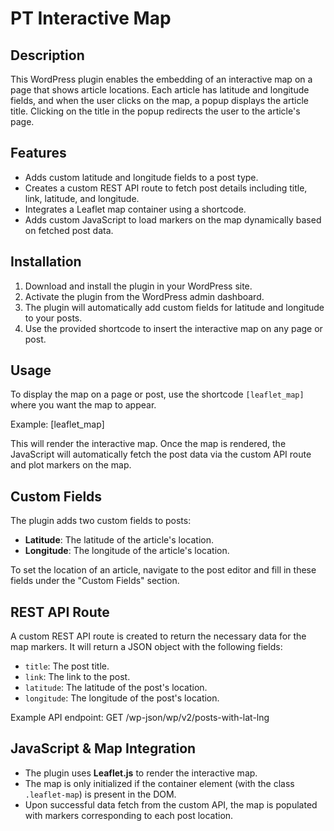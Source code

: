 # PT Interactive Map

## Description

This WordPress plugin enables the embedding of an interactive map on a page that shows article locations. Each article has latitude and longitude fields, and when the user clicks on the map, a popup displays the article title. Clicking on the title in the popup redirects the user to the article's page.

## Features

- Adds custom latitude and longitude fields to a post type.
- Creates a custom REST API route to fetch post details including title, link, latitude, and longitude.
- Integrates a Leaflet map container using a shortcode.
- Adds custom JavaScript to load markers on the map dynamically based on fetched post data.

## Installation

1. Download and install the plugin in your WordPress site.
2. Activate the plugin from the WordPress admin dashboard.
3. The plugin will automatically add custom fields for latitude and longitude to your posts.
4. Use the provided shortcode to insert the interactive map on any page or post.

## Usage

To display the map on a page or post, use the shortcode `[leaflet_map]` where you want the map to appear. 

Example:
[leaflet_map]

This will render the interactive map. Once the map is rendered, the JavaScript will automatically fetch the post data via the custom API route and plot markers on the map.

## Custom Fields

The plugin adds two custom fields to posts:
- **Latitude**: The latitude of the article's location.
- **Longitude**: The longitude of the article's location.

To set the location of an article, navigate to the post editor and fill in these fields under the "Custom Fields" section.

## REST API Route

A custom REST API route is created to return the necessary data for the map markers. It will return a JSON object with the following fields:
- `title`: The post title.
- `link`: The link to the post.
- `latitude`: The latitude of the post's location.
- `longitude`: The longitude of the post's location.

Example API endpoint:
GET /wp-json/wp/v2/posts-with-lat-lng


## JavaScript & Map Integration

- The plugin uses **Leaflet.js** to render the interactive map.
- The map is only initialized if the container element (with the class `.leaflet-map`) is present in the DOM.
- Upon successful data fetch from the custom API, the map is populated with markers corresponding to each post location.
